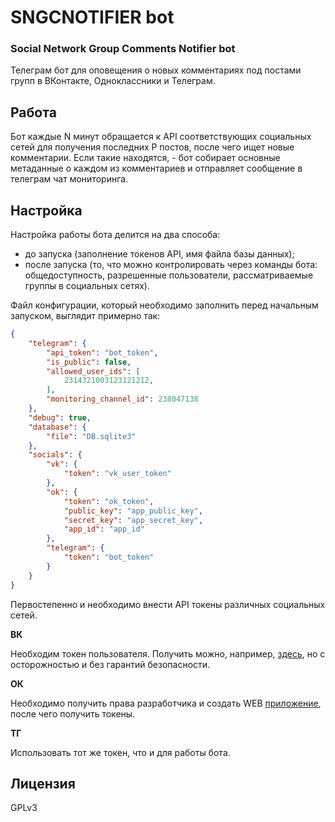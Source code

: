 # SNGCNOTIFIER bot
### Social Network Group Comments Notifier bot

Телеграм бот для оповещения о новых комментариях под постами групп в ВКонтакте, Одноклассники и Телеграм. 

## Работа

Бот каждые N минут обращается к API соответствующих социальных сетей для получения последних P постов, после чего ищет новые комментарии. Если такие находятся, - бот собирает основные метаданные о каждом из комментариев и отправляет сообщение в телеграм чат мониторинга. 

## Настройка

Настройка работы бота делится на два способа: 
- до запуска (заполнение токенов API, имя файла базы данных);
- после запуска (то, что можно контролировать через команды бота: общедоступность, разрешенные пользователи, рассматриваемые группы в социальных сетях).

Файл конфигурации, который необходимо заполнить перед начальным запуском, выглядит примерно так:

```json
{
	"telegram": {
		"api_token": "bot_token",
		"is_public": false,
		"allowed_user_ids": [
			2314321003123121212,
		],
		"monitoring_channel_id": 238047138
	},
	"debug": true,
	"database": {
		"file": "DB.sqlite3"
	},
	"socials": {
		"vk": {
			"token": "vk_user_token"
		},
		"ok": {
			"token": "ok_token",
			"public_key": "app_public_key",
			"secret_key": "app_secret_key",
			"app_id": "app_id"
		},
		"telegram": {
			"token": "bot_token"
		}
	}
}
```

Первостепенно и необходимо внести API токены различных социальных сетей.

**ВК** 

Необходим токен пользователя. Получить можно, например, [здесь](https://vkhost.github.io/), но с осторожностью и без гарантий безопасности.

**ОК**

Необходимо получить права разработчика и создать WEB [приложение](https://apiok.ru/dev/app/create), после чего получить токены.

**ТГ**

Использовать тот же токен, что и для работы бота.


## Лицензия 

GPLv3